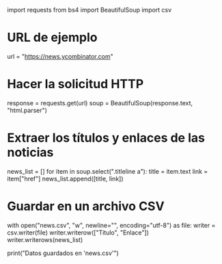import requests
from bs4 import BeautifulSoup
import csv

# URL de ejemplo
url = "https://news.ycombinator.com"

# Hacer la solicitud HTTP
response = requests.get(url)
soup = BeautifulSoup(response.text, "html.parser")

# Extraer los títulos y enlaces de las noticias
news_list = []
for item in soup.select(".titleline a"):
    title = item.text
    link = item["href"]
    news_list.append([title, link])

# Guardar en un archivo CSV
with open("news.csv", "w", newline="", encoding="utf-8") as file:
    writer = csv.writer(file)
    writer.writerow(["Título", "Enlace"])
    writer.writerows(news_list)
    
print("Datos guardados en 'news.csv'")
